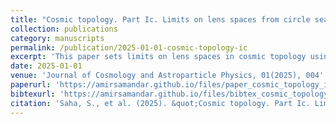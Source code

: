 ```yaml
---
title: "Cosmic topology. Part Ic. Limits on lens spaces from circle searches"
collection: publications
category: manuscripts
permalink: /publication/2025-01-01-cosmic-topology-ic
excerpt: 'This paper sets limits on lens spaces in cosmic topology using circle search techniques with CMB data.'
date: 2025-01-01
venue: 'Journal of Cosmology and Astroparticle Physics, 01(2025), 004'
paperurl: 'https://amirsamandar.github.io/files/paper_cosmic_topology_ic.pdf'
bibtexurl: 'https://amirsamandar.github.io/files/bibtex_cosmic_topology_ic.bib'
citation: 'Saha, S., et al. (2025). &quot;Cosmic topology. Part Ic. Limits on lens spaces from circle searches.&quot; <i>Journal of Cosmology and Astroparticle Physics</i>. 01(2025), 004.'
---
```

